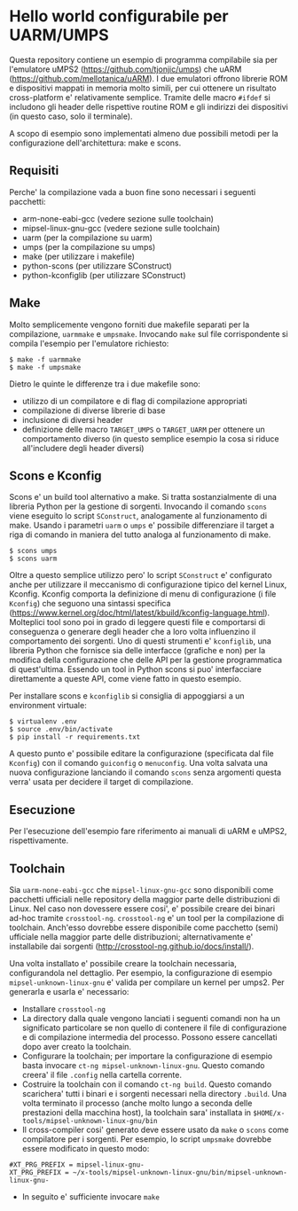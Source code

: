 # Hello world configurabile per UARM/UMPS

Questa repository contiene un esempio di programma compilabile sia per l'emulatore uMPS2 (https://github.com/tjonjic/umps) che uARM (https://github.com/mellotanica/uARM). 
I due emulatori offrono librerie ROM e dispositivi mappati in memoria molto simili, per cui ottenere un risultato cross-platform e' relativamente semplice. Tramite delle macro `#ifdef` si includono gli header delle rispettive routine ROM e gli indirizzi dei dispositivi (in questo caso, solo il terminale).

A scopo di esempio sono implementati almeno due possibili metodi per la configurazione dell'architettura: make e scons.

## Requisiti

Perche' la compilazione vada a buon fine sono necessari i seguenti pacchetti:

- arm-none-eabi-gcc (vedere sezione sulle toolchain)
- mipsel-linux-gnu-gcc (vedere sezione sulle toolchain)
- uarm (per la compilazione su uarm)
- umps (per la compilazione su umps)
- make (per utilizzare i makefile)
- python-scons (per utilizzare SConstruct)
- python-kconfiglib (per utilizzare SConstruct)

## Make

Molto semplicemente vengono forniti due makefile separati per la compilazione, `uarmmake` e `umpsmake`. Invocando `make` sul file corrispondente si compila l'esempio per l'emulatore richiesto:

```
$ make -f uarmmake
$ make -f umpsmake
```

Dietro le quinte le differenze tra i due makefile sono:

 - utilizzo di un compilatore e di flag di compilazione appropriati
 - compilazione di diverse librerie di base
 - inclusione di diversi header
 - definizione delle macro `TARGET_UMPS` o `TARGET_UARM` per ottenere un comportamento diverso (in questo semplice esempio la cosa si riduce all'includere degli header diversi)

## Scons e Kconfig

Scons e' un build tool alternativo a make. Si tratta sostanzialmente di una libreria Python per la gestione di sorgenti. Invocando il comando `scons` viene eseguito lo script `SConstruct`, analogamente al funzionamento di make.
Usando i parametri `uarm` o `umps` e' possibile differenziare il target a riga di comando in maniera del tutto analoga al funzionamento di make.

```
$ scons umps
$ scons uarm
```

Oltre a questo semplice utilizzo pero' lo script `SConstruct` e' configurato anche per utilizzare il meccanismo di configurazione tipico del kernel Linux, Kconfig.
Kconfig comporta la definizione di menu di configurazione (i file `Kconfig`) che seguono una sintassi specifica (https://www.kernel.org/doc/html/latest/kbuild/kconfig-language.html). Molteplici tool sono poi in grado di leggere questi file e comportarsi di conseguenza o generare degli header che a loro volta influenzino il comportamento dei sorgenti.
Uno di questi strumenti e' `kconfiglib`, una libreria Python che fornisce sia delle interfacce (grafiche e non) per la modifica della configurazione che delle API per la gestione programmatica di quest'ultima. Essendo un tool in Python scons si puo' interfacciare direttamente a queste API, come viene fatto in questo esempio.

Per installare scons e `kconfiglib` si consiglia di appoggiarsi a un environment virtuale:

```
$ virtualenv .env
$ source .env/bin/activate
$ pip install -r requirements.txt
```

A questo punto e' possibile editare la configurazione (specificata dal file `Kconfig`) con il comando `guiconfig` o `menuconfig`. Una volta salvata una nuova configurazione lanciando il comando `scons` senza argomenti questa verra' usata per decidere il target di compilazione.

## Esecuzione

Per l'esecuzione dell'esempio fare riferimento ai manuali di uARM e uMPS2, rispettivamente.

## Toolchain

Sia `uarm-none-eabi-gcc` che `mipsel-linux-gnu-gcc` sono disponibili come pacchetti ufficiali nelle repository della maggior parte delle distribuzioni di Linux.
Nel caso non dovessere essere cosi', e' possibile creare dei binari ad-hoc tramite `crosstool-ng`.
`crosstool-ng` e' un tool per la compilazione di toolchain. Anch'esso dovrebbe essere disponibile come pacchetto (semi) ufficiale nella maggior parte delle distribuzioni; alternativamente e' installabile dai sorgenti (http://crosstool-ng.github.io/docs/install/).

Una volta installato e' possibile creare la toolchain necessaria, configurandola nel dettaglio. Per esempio, la configurazione di esempio `mipsel-unknown-linux-gnu` e' valida per compilare un kernel per umps2. Per generarla e usarla e' necessario:

- Installare `crosstool-ng`
- La directory dalla quale vengono lanciati i seguenti comandi non ha un significato particolare se non quello di contenere il file di configurazione e di compilazione intermedia del processo. Possono essere cancellati dopo aver creato la toolchain.
- Configurare la toolchain; per importare la configurazione di esempio basta invocare `ct-ng mipsel-unknown-linux-gnu`. Questo comando creera' il file `.config` nella cartella corrente.
- Costruire la toolchain con il comando `ct-ng build`. Questo comando scarichera' tutti i binari e i sorgenti necessari nella directory `.build`. Una volta terminato il processo (anche molto lungo a seconda delle prestazioni della macchina host), la toolchain sara' installata in `$HOME/x-tools/mipsel-unknown-linux-gnu/bin`
- Il cross-compiler cosi' generato deve essere usato da `make` o `scons` come compilatore per i sorgenti. Per esempio, lo script `umpsmake` dovrebbe essere modificato in questo modo:
```
#XT_PRG_PREFIX = mipsel-linux-gnu-
XT_PRG_PREFIX = ~/x-tools/mipsel-unknown-linux-gnu/bin/mipsel-unknown-linux-gnu-
```

- In seguito e' sufficiente invocare `make`